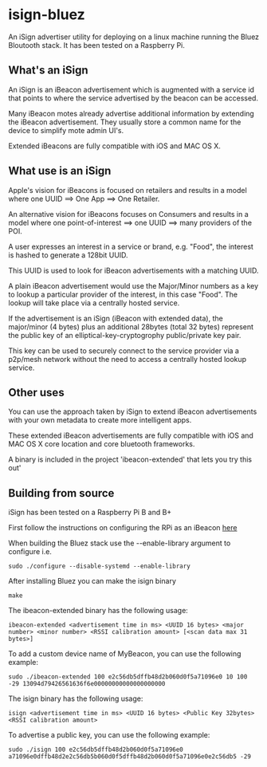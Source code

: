 # isign-bluez

An iSign advertiser utility for deploying on a linux machine running the Bluez Bloutooth stack. It has been tested on a Raspberry Pi.

## What's an iSign

An iSign is an iBeacon advertisement which is augmented with a service id that points to where the service advertised by the beacon can be accessed.

Many iBeacon motes already advertise additional information by extending the iBeacon advertisement. They usually store a common name for the device to simplify mote admin UI's.

Extended iBeacons are fully compatible with iOS and MAC OS X.

## What use is an iSign

Apple's vision for iBeacons is focused on retailers and results in a model where one UUID ==> One App ==> One Retailer.

An alternative vision for iBeacons focuses on Consumers and results in a model where one point-of-interest ==> one UUID ==> many providers of the POI.

A user expresses an interest in a service or brand, e.g. "Food", the interest is hashed to generate a 128bit UUID.

This UUID is used to look for iBeacon advertisements with a matching UUID.

A plain iBeacon advertisement would use the Major/Minor numbers as a key to lookup a particular provider of the interest, in this case "Food". The lookup will take place via a centrally hosted service.

If the advertisement is an iSign (iBeacon with extended data), the major/minor (4 bytes) plus an additional 28bytes (total 32 bytes) represent the public key of an elliptical-key-cryptogrophy public/private key pair.

This key can be used to securely connect to the service provider via a p2p/mesh network without the need to access a centrally hosted lookup service.

## Other uses

You can use the approach taken by iSign to extend iBeacon advertisements with your own metadata to create more intelligent apps. 

These extended iBeacon advertisements are fully compatible with iOS and MAC OS X core location and core bluetooth frameworks.

A binary is included in the project 'ibeacon-extended' that lets you try this out'
 
## Building from source

iSign has been tested on a Raspberry Pi B and B+

First follow the instructions on configuring the RPi as an iBeacon [here](http://www.wadewegner.com/2014/05/create-an-ibeacon-transmitter-with-the-raspberry-pi/)

When building the Bluez stack use the --enable-library argument to configure i.e.

```
sudo ./configure --disable-systemd --enable-library
```

After installing Bluez you can make the isign binary

```
make
```

The ibeacon-extended binary has the following usage:

```
ibeacon-extended <advertisement time in ms> <UUID 16 bytes> <major number> <minor number> <RSSI calibration amount> [<scan data max 31 bytes>]
```

To add a custom device name of MyBeacon, you can use the following example:
```
sudo ./ibeacon-extended 100 e2c56db5dffb48d2b060d0f5a71096e0 10 100 -29 13094d79426561636f6e00000000000000000000
```

The isign binary has the following usage:

```
isign <advertisement time in ms> <UUID 16 bytes> <Public Key 32bytes> <RSSI calibration amount>
```

To advertise a public key, you can use the following example:
```
sudo ./isign 100 e2c56db5dffb48d2b060d0f5a71096e0 a71096e0dffb48d2e2c56db5b060d0f5dffb48d2b060d0f5a71096e0e2c56db5 -29
```


